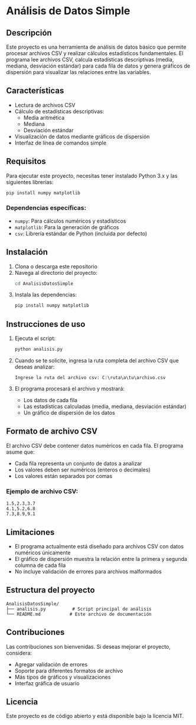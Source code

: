 # Análisis de Datos Simple

## Descripción

Este proyecto es una herramienta de análisis de datos básico que permite procesar archivos CSV y realizar cálculos estadísticos fundamentales. El programa lee archivos CSV, calcula estadísticas descriptivas (media, mediana, desviación estándar) para cada fila de datos y genera gráficos de dispersión para visualizar las relaciones entre las variables.

## Características

- Lectura de archivos CSV
- Cálculo de estadísticas descriptivas:
  - Media aritmética
  - Mediana
  - Desviación estándar
- Visualización de datos mediante gráficos de dispersión
- Interfaz de línea de comandos simple

## Requisitos

Para ejecutar este proyecto, necesitas tener instalado Python 3.x y las siguientes librerías:

```bash
pip install numpy matplotlib
```

### Dependencias específicas:
- `numpy`: Para cálculos numéricos y estadísticos
- `matplotlib`: Para la generación de gráficos
- `csv`: Librería estándar de Python (incluida por defecto)

## Instalación

1. Clona o descarga este repositorio
2. Navega al directorio del proyecto:
   ```bash
   cd AnalisisDatosSimple
   ```
3. Instala las dependencias:
   ```bash
   pip install numpy matplotlib
   ```

## Instrucciones de uso

1. Ejecuta el script:
   ```bash
   python analisis.py
   ```

2. Cuando se te solicite, ingresa la ruta completa del archivo CSV que deseas analizar:
   ```
   Ingrese la ruta del archivo csv: C:\ruta\a\tu\archivo.csv
   ```

3. El programa procesará el archivo y mostrará:
   - Los datos de cada fila
   - Las estadísticas calculadas (media, mediana, desviación estándar)
   - Un gráfico de dispersión de los datos

## Formato de archivo CSV

El archivo CSV debe contener datos numéricos en cada fila. El programa asume que:
- Cada fila representa un conjunto de datos a analizar
- Los valores deben ser numéricos (enteros o decimales)
- Los valores están separados por comas

### Ejemplo de archivo CSV:
```csv
1.5,2.3,3.7
4.1,5.2,6.8
7.3,8.9,9.1
```

## Limitaciones

- El programa actualmente está diseñado para archivos CSV con datos numéricos únicamente
- El gráfico de dispersión muestra la relación entre la primera y segunda columna de cada fila
- No incluye validación de errores para archivos malformados

## Estructura del proyecto

```
AnalisisDatosSimple/
├── analisis.py          # Script principal de análisis
└── README.md           # Este archivo de documentación
```

## Contribuciones

Las contribuciones son bienvenidas. Si deseas mejorar el proyecto, considera:
- Agregar validación de errores
- Soporte para diferentes formatos de archivo
- Más tipos de gráficos y visualizaciones
- Interfaz gráfica de usuario

## Licencia

Este proyecto es de código abierto y está disponible bajo la licencia MIT.
